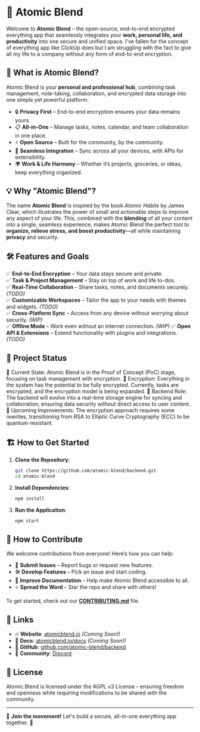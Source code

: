 # 🌟 Atomic Blend

Welcome to **Atomic Blend** – the open-source, end-to-end encrypted everything app that seamlessly integrates your **work, personal life, and productivity** into one secure and unified space. I've fallen for the concept of everything app like ClickUp does but I am struggling with the fact to give all my life to a company without any form of end-to-end encryption.

## 🚀 What is Atomic Blend?
Atomic Blend is your **personal and professional hub**, combining task management, note-taking, collaboration, and encrypted data storage into one simple yet powerful platform.

- 🔒 **Privacy First** – End-to-end encryption ensures your data remains yours.
- 📋 **All-in-One** – Manage tasks, notes, calendar, and team collaboration in one place.
- ⚡ **Open Source** – Built for the community, by the community.
- 🔗 **Seamless Integration** – Sync across all your devices, with APIs for extensibility.
- 🌍 **Work & Life Harmony** – Whether it’s projects, groceries, or ideas, keep everything organized.

## 💡 Why "Atomic Blend"?
The name **Atomic Blend** is inspired by the book *Atomic Habits* by James Clear, which illustrates the power of small and actionable steps to improve any aspect of your life. This, combined with the **blending** of all your content into a single, seamless experience, makes Atomic Blend the perfect tool to **organize, relieve stress, and boost productivity**—all while maintaining **privacy** and security.

## 🛠️ Features and Goals
✅ **End-to-End Encryption** – Your data stays secure and private.  
✅ **Task & Project Management** – Stay on top of work and life to-dos.  
✅ **Real-Time Collaboration** – Share tasks, notes, and documents securely. *(TODO)*  
✅ **Customizable Workspaces** – Tailor the app to your needs with themes and widgets. *(TODO)*   
✅ **Cross-Platform Sync** – Access from any device without worrying about security.  *(WIP)*  
✅ **Offline Mode** – Work even without an internet connection.  *(WIP)*
✅ **Open API & Extensions** – Extend functionality with plugins and integrations.  *(TODO)*

## 🔄 Project Status

🚧 Current State: Atomic Blend is in the Proof of Concept (PoC) stage, focusing on task management with encryption.
🔐 Encryption: Everything in the system has the potential to be fully encrypted. Currently, tasks are encrypted, and the encryption model is being expanded.
💾 Backend Role: The backend will evolve into a real-time storage engine for syncing and collaboration, ensuring data security without direct access to user content.
🔄 Upcoming Improvements: The encryption approach requires some rewrites, transitioning from RSA to Elliptic Curve Cryptography (ECC) to be quantum-resistant.

## 🏗️ How to Get Started
1. **Clone the Repository**:
   ```sh
   git clone https://github.com/atomic-blend/backend.git
   cd atomic-blend
   ```
2. **Install Dependencies**:
   ```sh
   npm install
   ```
3. **Run the Application**:
   ```sh
   npm start
   ```

## 🤝 How to Contribute
We welcome contributions from everyone! Here’s how you can help:
- 🚀 **Submit Issues** – Report bugs or request new features.
- 🛠️ **Develop Features** – Pick an issue and start coding.
- 📖 **Improve Documentation** – Help make Atomic Blend accessible to all.
- ⭐ **Spread the Word** – Star the repo and share with others!

To get started, check out our **[CONTRIBUTING.md](./CONTRIBUTING.md)** file.

## 🔗 Links
- 🔥 **Website**: [atomicblend.io](https://atomicblend.io) *(Coming Soon!)*  
- 📜 **Docs**: [atomicblend.io/docs](https://atomicblend.io/docs) *(Coming Soon!)*  
- 🐙 **GitHub**: [github.com/atomic-blend/backend](https://github.com/atomic-blend/backend)  
- 💬 **Community**: [Discord](https://discord.gg/uVK5Ekqne8)
## 📜 License
Atomic Blend is licensed under the AGPL v3 License – ensuring freedom and openness while requiring modifications to be shared with the community.

---

👥 **Join the movement!** Let's build a secure, all-in-one everything app together. 🚀

